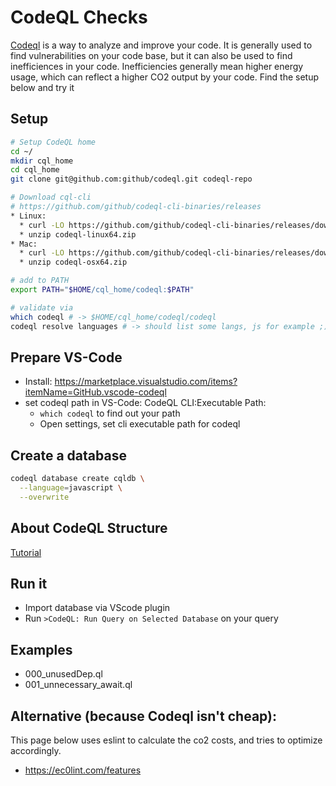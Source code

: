 # CodeQL Checks

[Codeql](https://codeql.github.com/) is a way to analyze and improve your code. It is generally used to find vulnerabilities on your code base, but it can also be used to find inefficiences in your code. Inefficiencies generally mean higher energy usage, which can reflect a higher CO2 output by your code. Find the setup below and try it

## Setup

```bash
# Setup CodeQL home
cd ~/
mkdir cql_home
cd cql_home
git clone git@github.com:github/codeql.git codeql-repo

# Download cql-cli
# https://github.com/github/codeql-cli-binaries/releases
* Linux: 
  * curl -LO https://github.com/github/codeql-cli-binaries/releases/download/v2.15.1/codeql-linux64.zip
  * unzip codeql-linux64.zip
* Mac: 
  * curl -LO https://github.com/github/codeql-cli-binaries/releases/download/v2.15.1/codeql-osx64.zip
  * unzip codeql-osx64.zip

# add to PATH
export PATH="$HOME/cql_home/codeql:$PATH"

# validate via
which codeql # -> $HOME/cql_home/codeql/codeql
codeql resolve languages # -> should list some langs, js for example ;)
```

## Prepare VS-Code
  * Install: https://marketplace.visualstudio.com/items?itemName=GitHub.vscode-codeql
  * set codeql path in VS-Code: CodeQL CLI:Executable Path:
    * `which codeql` to find out your path
    * Open settings, set cli executable path for codeql

## Create a database

```bash
codeql database create cqldb \
  --language=javascript \
  --overwrite 
```

## About CodeQL Structure

[Tutorial](https://github.blog/2023-06-15-codeql-zero-to-hero-part-2-getting-started-with-codeql/#basic-codeql-query)

## Run it

* Import database via VScode plugin
* Run `>CodeQL: Run Query on Selected Database` on your query

## Examples

* 000_unusedDep.ql
* 001_unnecessary_await.ql

## Alternative (because Codeql isn't cheap):

This page below uses eslint to calculate the co2 costs, and tries to optimize accordingly.

* https://ec0lint.com/features